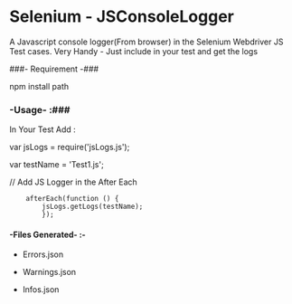 # Selenium - JSConsoleLogger
A Javascript console logger(From browser) in the Selenium Webdriver JS Test cases.
Very Handy - Just include in your test and get the logs

###- Requirement -###

npm install path



### -Usage- :###

In Your Test Add :

 var jsLogs = require('jsLogs.js');
 
 var testName = 'Test1.js';
 
 // Add JS Logger in the After Each 
 

 
        afterEach(function () { 
            jsLogs.getLogs(testName);
            });
            


#### -Files Generated- :- #####

- Errors.json

- Warnings.json

- Infos.json



